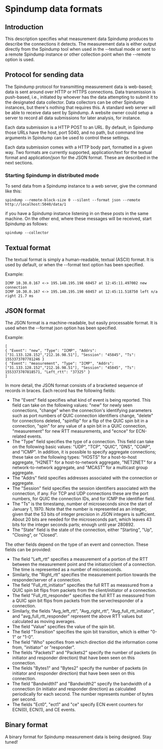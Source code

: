 # Spindump data formats

## Introduction

This description specifies what measurement data Spindump produces to describe the connections it detects. The measurement data is either output directly from the Spindump tool when used in the --textual mode or sent to a remote Spindump instance or other collection point when the --remote option is used.

## Protocol for sending data

The Spindump protocol for transmitting measurement data is web-based; data is sent around over HTTP or HTTPS connections. Data transmission is push-based, i.e., initiated by whoever has the data attempting to submit it to the designated data collector. Data collectors can be other Spindump instances, but there's nothing that requires this. A standard web server will be able to receive data sent by Spindump. A website owner could setup a server to record all data submissions for later analysis, for instance.

Each data submission is a HTTP POST to an URL. By default, in Spindump those URLs have the host, port 5040, and no path, but command line arguments in Spindump can be used to control these settings.

Each data submission comes with a HTTP body part, formatted in a given way. Two formats are currently supported, application/text for the textual format and application/json for the JSON format. These are described in the next sections.

### Starting Spindump in distributed mode

To send data from a Spindump instance to a web server, give the command like this:

    spindump --remote-block-size 0 --silent --format json --remote http://localhost:5040/data/1

if you have a Spindump instance listening in on these posts in the same machine. On the other end, where these messages will be received, start Spindump as follows:

    spindump --collector

## Textual format

The textual format is simply a human-readable, textual (ASCII) format. It is used by default, or when the --format text option has been specified.

Example:

    ICMP 10.30.0.167 <-> 195.140.195.198 60457 at 12:45:11.497002 new connection
    ICMP 10.30.0.167 <-> 195.140.195.198 60457 at 12:45:11.518750 left n/a right 21.7 ms

## JSON format

The JSON format is a machine-readable, but easily processable format. It is used when the --format json option has been specified.

Example:

    [
    { "Event": "new", "Type": "ICMP", "Addrs": ["31.133.128.152","212.16.98.51"], "Session": "45845", "Ts": 1553373707781246 }
    { "Event": "measurement", "Type": "ICMP", "Addrs": ["31.133.128.152","212.16.98.51"], "Session": "45845", "Ts": 1553373707818571, "Left_rtt": "37325" }
    ]

In more detail, the JSON format consists of a bracketed sequence of records in braces. Each record has the following fields:

   * The "Event" field specifies what kind of event is being reported. This field can take on the following values: "new" for newly seen connections, "change" when the connection's identifying parameters such as port numbers of QUIC connection identifiers change, "delete" for connections deleted, "spinflip" for a flip of the QUIC spin bit in a connection, "spin" for any value of a spin bit in a QUIC connection, "measurement" for new RTT measurements, and "ecnce" for ECN-related events.
   * The "Type" field specifies the type of a connection. This field can take on the following basic values: "UDP", "TCP", "QUIC", "DNS", "COAP", and "ICMP". In addition, it is possible to specify aggregate connections; these take on the following types: "HOSTS" for a host-to-host aggregate, "H2NET" for a host-to-network aggregate, "NET2NET" for a network-to-network aggregate, and "MCAST" for a multicast group aggregate.
   * The "Addrs" field specifies addresses associated with the connection or aggregate.
   * The "Session" field specifies the session identifiers associated with the connection, if any. For TCP and UDP connections these are the port numbers, for QUIC the connection IDs, and for ICMP the identifier field.
   * The "Ts" is the timestamp, number of microseconds since the start of January 1, 1970. Note that the number is represented as an integer, given that the 53 bits of integer precision in JSON integers is sufficient. About 20 bits are needed for the microseconds part, which leaves 43 bits for the integer seconds parts; enough until year 280892.
   * The "State" field is the state of the connection, either "Starting", "Up", "Closing", or "Closed".

The other fields depend on the type of an event and connection. These fields can be provided:

   * The field "Left_rtt" specifies a measurement of a portion of the RTT between the measurement point and the initiator/client of a connection. The time is represented as a number of microseconds.
   * Similarly, the "Right_rtt" specifies the measurement portion towards the responder/server of a connection.
   * The field "Full_rtt_initiator" specifies the full RTT as meassured from a QUIC spin bit flips from packets from the client/initiator of a connection.
   * The field "Full_rtt_responder" specifies the full RTT as meassured from a QUIC spin bit flips from packets from the server/responder of a connection.
   * Similarly, the fields "Avg_left_rtt", "Avg_right_rtt", "Avg_full_rtt_initiator", and "avg_full_rtt_responder" represent the above RTT values but calculated as moving averages.
   * The field "Value" specifies the value of the spin bit.
   * The field "Transition" specifies the spin bit transition, which is either "0-1" or "1-0". 
   * The field "Who" specifies from which direction did the information come from, "initiator" or "responder".
   * The fields "Packets1" and "Packets2" specify the number of packets (in initiator and responder direction) that have been seen on this connection. 
   * The fields "Bytes1" and "Bytes2" specify the number of packets (in initiator and responder direction) that have been seen on this connection.
   * The field "Bandwidth1" and "Bandwidth2" specify the bandwidth of a connection (in initiator and responder direction) as calculated periodically for each second. The number represents number of bytes per second.
   * The fields "Ect0", "ect1" and "ce" specify ECN event counters for ECN(0), ECN(1), and CE events.

## Binary format

A binary format for Spindump measurement data is being designed. Stay tuned!


